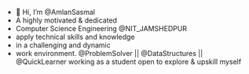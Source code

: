 - 👋 Hi, I’m @AmlanSasmal
- A highly motivated & dedicated
- Computer Science Engineering @NIT_JAMSHEDPUR
- apply technical skills and knowledge
- in a challenging and dynamic
- work environment.
@ProblemSolver || @DataStructures || @QuickLearner
working as a student open to explore & upskill myself

<!---
AmlanSasmal/AmlanSasmal is a ✨ special ✨ repository because its `README.md` (this file) appears on your GitHub profile.
You can click the Preview link to take a look at your changes.
--->

